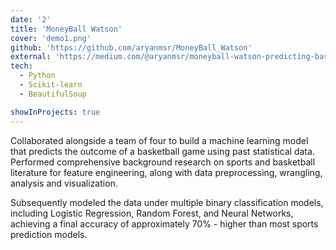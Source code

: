 ```yaml
---
date: '2'
title: 'MoneyBall Watson'
cover: 'demo1.png'
github: 'https://github.com/aryanmsr/MoneyBall_Watson'
external: 'https://medium.com/@aryanmsr/moneyball-watson-predicting-basketball-games-with-data-analytics-d13beba7e645'
tech:
  - Python
  - Scikit-learn
  - BeautifulSoup

showInProjects: true
---
```


Collaborated alongside a team of four to build a machine learning model that predicts the outcome of a basketball game using past statistical data. Performed comprehensive background research on sports and basketball literature for feature engineering, along with data preprocessing, wrangling, analysis and visualization.

Subsequently modeled the data under multiple binary classification models, including Logistic Regression, Random Forest, and Neural Networks, achieving a final accuracy of approximately 70% - higher than most sports prediction models.
